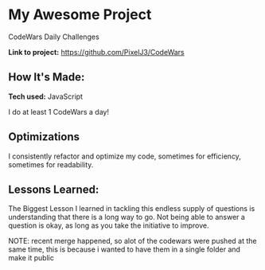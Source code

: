 # My Awesome Project

CodeWars Daily Challenges

**Link to project:** https://github.com/PixelJ3/CodeWars

## How It's Made:

**Tech used:** JavaScript

I do at least 1 CodeWars a day!

## Optimizations

I consistently refactor and optimize my code, sometimes for efficiency, sometimes for readability.

## Lessons Learned:

The Biggest Lesson I learned in tackling this endless supply of questions is understanding that there is a long way to go. Not being able to answer a question is okay, as long as you take the initiative to improve.


NOTE:
  recent merge happened, so alot of the codewars were pushed 
  at the same time, this is because i wanted to have them in 
  a single folder and make it public
  

